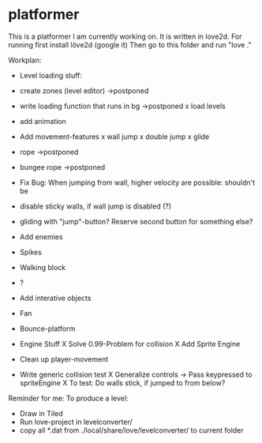 platformer
==========

This is a platformer I am currently working on. It is written in love2d.
For running first install löve2d (google it)
Then go to this folder and run "love ."

Workplan:
- Level loading stuff:
 - create zones (level editor)             ->postponed
 - write loading function that runs in bg  ->postponed
 x load levels

- add animation

- Add movement-features
 x wall jump
 x double jump
 x glide
 - rope        ->postponed
 - bungee rope ->postponed
 - Fix Bug: When jumping from wall, higher velocity are possible: shouldn't be
 - disable sticky walls, if wall jump is disabled (?)
 - gliding with "jump"-button? Reserve second button for something else?
 
- Add enemies
 - Spikes
 - Walking block
 - ?
 
- Add interative objects
 - Fan
 - Bounce-platform
 
- Engine Stuff
 X Solve 0.99-Problem for collision
 X Add Sprite Engine
 - Clean up player-movement
 - Write generic collision test
 X Generalize controls -> Pass keypressed to spriteEngine
 X To test: Do walls stick, if jumped to from below?
 
Reminder for me:
To produce a level:
- Draw in Tiled
- Run love-project in levelconverter/
- copy all *.dat from ./local/share/love/levelconverter/ to current folder
